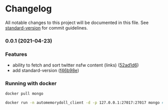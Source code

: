 # Changelog

All notable changes to this project will be documented in this file. See [standard-version](https://github.com/conventional-changelog/standard-version) for commit guidelines.

### 0.0.1 (2021-04-23)


### Features

* ability to fetch and sort twitter nsfw content (links) ([52ad1d6](https://github.com/suvam0451/jack-the-ripper/commit/52ad1d663941653bc13bff2ece9eda17112da0c7))
* add standard-version ([f46b98e](https://github.com/suvam0451/jack-the-ripper/commit/f46b98e8301d21e1e51c4042507843a5461763ec))

### Running with docker

```sh
docker pull mongo

docker run -n automemorydoll_client -d -p 127.0.0.1:27017:27017 mongo # run mongodb as database server
```